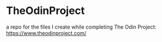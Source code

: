 # TheOdinProject
a repo for the files I create while completing The Odin Project: https://www.theodinproject.com/
